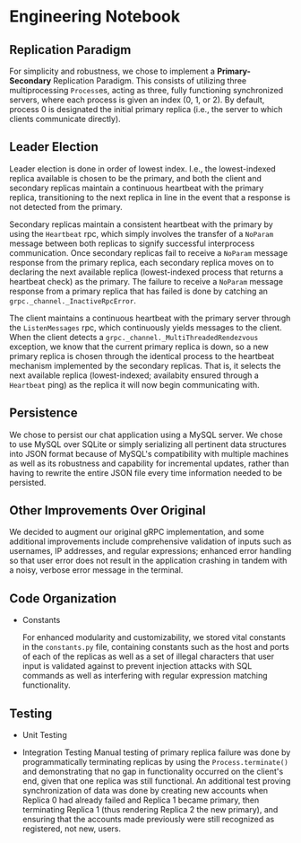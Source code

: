# Engineering Notebook #

## Replication Paradigm ##
For simplicity and robustness, we chose to implement a **Primary-Secondary** Replication Paradigm. This consists of utilizing three multiprocessing `Process`es, acting as three, fully functioning synchronized servers, where each process is given an index (0, 1, or 2). By default, process 0 is designated the initial primary replica (i.e., the server to which clients communicate directly).

## Leader Election ##
Leader election is done in order of lowest index. I.e., the lowest-indexed replica available is chosen to be the primary, and both the client and secondary replicas maintain a continuous heartbeat with the primary replica, transitioning to the next replica in line in the event that a response is not detected from the primary.

Secondary replicas maintain a consistent heartbeat with the primary by using the `Heartbeat` rpc, which simply involves the transfer of a `NoParam` message between both replicas to signify successful interprocess communication. Once secondary replicas fail to receive a `NoParam` message response from the primary replica, each secondary replica moves on to declaring the next available replica (lowest-indexed process that returns a heartbeat check) as the primary. The failure to receive a `NoParam` message response from a primary replica that has failed is done by catching an `grpc._channel._InactiveRpcError`.

The client maintains a continuous heartbeat with the primary server through the `ListenMessages` rpc, which continuously yields messages to the client. When the client detects a `grpc._channel._MultiThreadedRendezvous` exception, we know that the current primary replica is down, so a new primary replica is chosen through the identical process to the heartbeat mechanism implemented by the secondary replicas. That is, it selects the next available replica (lowest-indexed; availabity ensured through a `Heartbeat` ping) as the replica it will now begin communicating with.

## Persistence ##
We chose to persist our chat application using a MySQL server. We chose to use MySQL over SQLite or simply serializing all pertinent data structures into JSON format because of MySQL's compatibility with multiple machines as well as its robustness and capability for incremental updates, rather than having to rewrite the entire JSON file every time information needed to be persisted.

## Other Improvements Over Original ##
We decided to augment our original gRPC implementation, and some additional improvements include comprehensive validation of inputs such as usernames, IP addresses, and regular expressions; enhanced error handling so that user error does not result in the application crashing in tandem with a noisy, verbose error message in the terminal.

## Code Organization ##
- Constants

    For enhanced modularity and customizability, we stored vital constants in the `constants.py` file, containing constants such as the host and ports of each of the replicas as well as a set of illegal characters that user input is validated against to prevent injection attacks with SQL commands as well as interfering with regular expression matching functionality.

## Testing ##
- Unit Testing

- Integration Testing
Manual testing of primary replica failure was done by programmatically terminating replicas by using the `Process.terminate()` and demonstrating that no gap in functionality occurred on the client's end, given that one replica was still functional. An additional test proving synchronization of data was done by creating new accounts when Replica 0 had already failed and Replica 1 became primary, then terminating Replica 1 (thus rendering Replica 2 the new primary), and ensuring that the accounts made previously were still recognized as registered, not new, users.